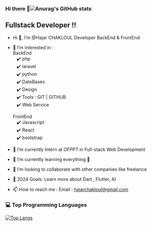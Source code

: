 ### Hi there 👋![Anurag's GitHub stats](https://github-readme-stats.vercel.app/api?username=hajarchakloul&theme=radical&show_icons=true)
## Fullstack Developer !!
-  Hi 👋, I’m @Hajar CHAKLOUL  Developer BackEnd & FrontEnd
- 👀 I’m interested in :<br>
  BackEnd <br>
          &nbsp; &nbsp;✔️ php  <br>
          &nbsp; &nbsp;✔️ laravel  <br>
          &nbsp; &nbsp;✔️ python   <br>
          &nbsp; &nbsp;✔️ DateBases <br>
          &nbsp; &nbsp;✔️ Design  <br>
          &nbsp; &nbsp;✔️ Tools :  GIT | GITHUB <br>
          &nbsp; &nbsp;✔️ Web Service  <br>





   FrontEnd <br>
          &nbsp; &nbsp;✔️ Javascript <br>
          &nbsp; &nbsp;✔️ React <br> 
          &nbsp; &nbsp;✔️ bootstrap <br>
          

        
- 🌱 I’m currently Intern at OFPPT in Full-stack Web Development <br>
- 📖 I’m currently learning everything 🤣 <br>
- 👯 I’m looking to collaborate with other companies like freelance <br>
- 🥅 2024 Goals: Learn more about Dart , Flutter, AI <br>
- 📫 How to reach me : Email : hajarchakloul@gmail.com  <br>
### 💻 Top Programming Languages

[![Top Langs](https://github-readme-stats.vercel.app/api/top-langs/?username=hajarchakloul&layout=compact)](https://github.com/anuraghazra/github-readme-stats)



